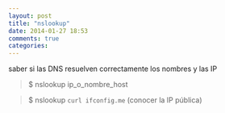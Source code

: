```yaml
---
layout: post
title: "nslookup"
date: 2014-01-27 18:53
comments: true
categories: 
---
```

saber si las DNS resuelven correctamente los nombres y las IP

>$ nslookup ip_o_nombre_host

>$ nslookup `curl ifconfig.me` (conocer la IP pública)


